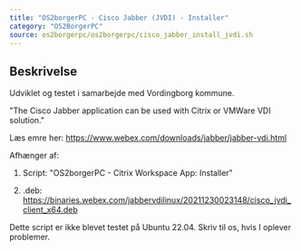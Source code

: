 ```yaml
---
title: "OS2borgerPC - Cisco Jabber (JVDI) - Installer"
category: "OS2BorgerPC"
source: os2borgerpc/os2borgerpc/cisco_jabber_install_jvdi.sh
---
```


## Beskrivelse
Udviklet og testet i samarbejde med Vordingborg kommune.

"The Cisco Jabber application can be used with Citrix or VMWare VDI solution."

Læs emre her: https://www.webex.com/downloads/jabber/jabber-vdi.html

Afhænger af:

1) Script:  "OS2borgerPC - Citrix Workspace App: Installer"

2) .deb: https://binaries.webex.com/jabbervdilinux/20211230023148/cisco_jvdi_client_x64.deb

Dette script er ikke blevet testet på Ubuntu 22.04. Skriv til os, hvis I oplever problemer.